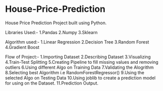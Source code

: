 # House-Price-Prediction
House Price Prediction Project built using Python.

Libraries Used:-
1.Pandas
2.Numpy
3.Sklearn

Algorithm used:-
1.Linear Regression
2.Decision Tree
3.Random Forest
4.Gradient Boost

Flow of Project:-
1.Importing Dataset
2.Describing Dataset
3.Visualizing 
4.Train-Test Splitting
5.Creating Pipeline to fill missing values and removing outliers
6.Using different Algo on Training Data
7.Validating the Alogrithm
8.Selecting best Algorithm i.e RandomForestRegressor()
9.Using the selected Algo on Testing Data
10.Using joblib to create a prediction model for using on the Dataset.
11.Prediction Output.
